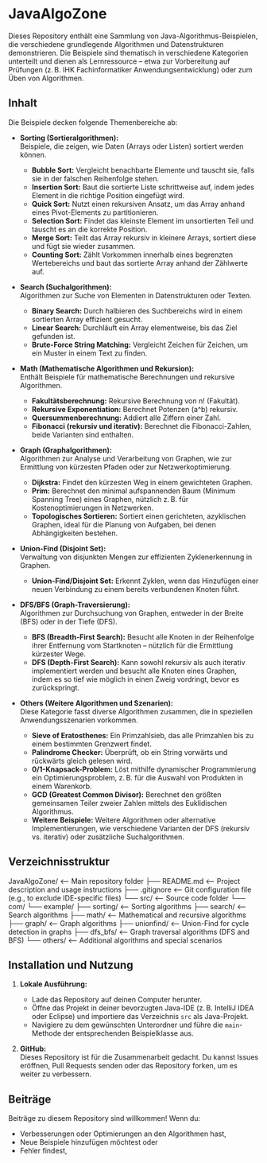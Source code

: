 # JavaAlgoZone

Dieses Repository enthält eine Sammlung von Java-Algorithmus-Beispielen, die verschiedene grundlegende Algorithmen und Datenstrukturen demonstrieren. Die Beispiele sind thematisch in verschiedene Kategorien unterteilt und dienen als Lernressource – etwa zur Vorbereitung auf Prüfungen (z. B. IHK Fachinformatiker Anwendungsentwicklung) oder zum Üben von Algorithmen.

## Inhalt

Die Beispiele decken folgende Themenbereiche ab:

- **Sorting (Sortieralgorithmen):**  
  Beispiele, die zeigen, wie Daten (Arrays oder Listen) sortiert werden können.  
  - **Bubble Sort:** Vergleicht benachbarte Elemente und tauscht sie, falls sie in der falschen Reihenfolge stehen.  
  - **Insertion Sort:** Baut die sortierte Liste schrittweise auf, indem jedes Element in die richtige Position eingefügt wird.  
  - **Quick Sort:** Nutzt einen rekursiven Ansatz, um das Array anhand eines Pivot-Elements zu partitionieren.  
  - **Selection Sort:** Findet das kleinste Element im unsortierten Teil und tauscht es an die korrekte Position.  
  - **Merge Sort:** Teilt das Array rekursiv in kleinere Arrays, sortiert diese und fügt sie wieder zusammen.  
  - **Counting Sort:** Zählt Vorkommen innerhalb eines begrenzten Wertebereichs und baut das sortierte Array anhand der Zählwerte auf.

- **Search (Suchalgorithmen):**  
  Algorithmen zur Suche von Elementen in Datenstrukturen oder Texten.  
  - **Binary Search:** Durch halbieren des Suchbereichs wird in einem sortierten Array effizient gesucht.  
  - **Linear Search:** Durchläuft ein Array elementweise, bis das Ziel gefunden ist.  
  - **Brute-Force String Matching:** Vergleicht Zeichen für Zeichen, um ein Muster in einem Text zu finden.

- **Math (Mathematische Algorithmen und Rekursion):**  
  Enthält Beispiele für mathematische Berechnungen und rekursive Algorithmen.  
  - **Fakultätsberechnung:** Rekursive Berechnung von n! (Fakultät).  
  - **Rekursive Exponentiation:** Berechnet Potenzen (a^b) rekursiv.  
  - **Quersummenberechnung:** Addiert alle Ziffern einer Zahl.  
  - **Fibonacci (rekursiv und iterativ):** Berechnet die Fibonacci-Zahlen, beide Varianten sind enthalten.

- **Graph (Graphalgorithmen):**  
  Algorithmen zur Analyse und Verarbeitung von Graphen, wie zur Ermittlung von kürzesten Pfaden oder zur Netzwerkoptimierung.  
  - **Dijkstra:** Findet den kürzesten Weg in einem gewichteten Graphen.  
  - **Prim:** Berechnet den minimal aufspannenden Baum (Minimum Spanning Tree) eines Graphen, nützlich z. B. für Kostenoptimierungen in Netzwerken.  
  - **Topologisches Sortieren:** Sortiert einen gerichteten, azyklischen Graphen, ideal für die Planung von Aufgaben, bei denen Abhängigkeiten bestehen.

- **Union-Find (Disjoint Set):**  
  Verwaltung von disjunkten Mengen zur effizienten Zyklenerkennung in Graphen.  
  - **Union-Find/Disjoint Set:** Erkennt Zyklen, wenn das Hinzufügen einer neuen Verbindung zu einem bereits verbundenen Knoten führt.

- **DFS/BFS (Graph-Traversierung):**  
  Algorithmen zur Durchsuchung von Graphen, entweder in der Breite (BFS) oder in der Tiefe (DFS).  
  - **BFS (Breadth-First Search):** Besucht alle Knoten in der Reihenfolge ihrer Entfernung vom Startknoten – nützlich für die Ermittlung kürzester Wege.  
  - **DFS (Depth-First Search):** Kann sowohl rekursiv als auch iterativ implementiert werden und besucht alle Knoten eines Graphen, indem es so tief wie möglich in einen Zweig vordringt, bevor es zurückspringt.

- **Others (Weitere Algorithmen und Szenarien):**  
  Diese Kategorie fasst diverse Algorithmen zusammen, die in speziellen Anwendungsszenarien vorkommen.  
  - **Sieve of Eratosthenes:** Ein Primzahlsieb, das alle Primzahlen bis zu einem bestimmten Grenzwert findet.  
  - **Palindrome Checker:** Überprüft, ob ein String vorwärts und rückwärts gleich gelesen wird.  
  - **0/1-Knapsack-Problem:** Löst mithilfe dynamischer Programmierung ein Optimierungsproblem, z. B. für die Auswahl von Produkten in einem Warenkorb.  
  - **GCD (Greatest Common Divisor):** Berechnet den größten gemeinsamen Teiler zweier Zahlen mittels des Euklidischen Algorithmus.  
  - **Weitere Beispiele:** Weitere Algorithmen oder alternative Implementierungen, wie verschiedene Varianten der DFS (rekursiv vs. iterativ) oder zusätzliche Suchalgorithmen.

## Verzeichnisstruktur
JavaAlgoZone/                  <-- Main repository folder
├── README.md                  <-- Project description and usage instructions
├── .gitignore                 <-- Git configuration file (e.g., to exclude IDE-specific files)
└── src/                       <-- Source code folder
    └── com/
        └── example/
            ├── sorting/           <-- Sorting algorithms
            ├── search/            <-- Search algorithms
            ├── math/              <-- Mathematical and recursive algorithms
            ├── graph/             <-- Graph algorithms
            ├── unionfind/         <-- Union-Find for cycle detection in graphs
            ├── dfs_bfs/           <-- Graph traversal algorithms (DFS and BFS)
            └── others/            <-- Additional algorithms and special scenarios

## Installation und Nutzung

1. **Lokale Ausführung:**  
   - Lade das Repository auf deinen Computer herunter.
   - Öffne das Projekt in deiner bevorzugten Java-IDE (z. B. IntelliJ IDEA oder Eclipse) und importiere das Verzeichnis `src` als Java-Projekt.
   - Navigiere zu dem gewünschten Unterordner und führe die `main`-Methode der entsprechenden Beispielklasse aus.

2. **GitHub:**  
   Dieses Repository ist für die Zusammenarbeit gedacht. Du kannst Issues eröffnen, Pull Requests senden oder das Repository forken, um es weiter zu verbessern.

## Beiträge

Beiträge zu diesem Repository sind willkommen! Wenn du:
- Verbesserungen oder Optimierungen an den Algorithmen hast,
- Neue Beispiele hinzufügen möchtest oder
- Fehler findest,
